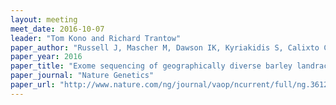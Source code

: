 ```yaml
---
layout: meeting
meet_date: 2016-10-07
leader: "Tom Kono and Richard Trantow"
paper_author: "Russell J, Mascher M, Dawson IK, Kyriakidis S, Calixto C et al."
paper_year: 2016
paper_title: "Exome sequencing of geographically diverse barley landraces and wild relatives gives insights into environmental adaptation"
paper_journal: "Nature Genetics"
paper_url: "http://www.nature.com/ng/journal/vaop/ncurrent/full/ng.3612.html?WT.feed_name=subjects_genetics"
---
```

